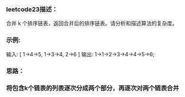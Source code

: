 <h3>leetcode23描述：</h3>

合并 k 个排序链表，返回合并后的排序链表。请分析和描述算法的复杂度。

<h3>示例:</h3>

输入:
[
  1->4->5,
  1->3->4,
  2->6
]
输出: 1->1->2->3->4->4->5->6;

<h3>思路：<h3>

将包含k个链表的列表逐次分成两个部分，再逐次对两个链表合并
